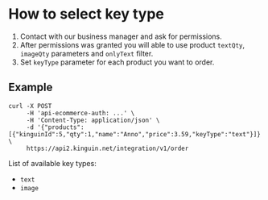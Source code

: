# How to select key type

1. Contact with our business manager and ask for permissions.
2. After permissions was granted you will able to use product `textQty`, `imageQty` parameters and `onlyText` filter.
3. Set `keyType` parameter for each product you want to order.

## Example
```
curl -X POST
     -H 'api-ecommerce-auth: ...' \
     -H 'Content-Type: application/json' \
     -d '{"products":[{"kinguinId":5,"qty":1,"name":"Anno","price":3.59,"keyType":"text"}]}' \
     https://api2.kinguin.net/integration/v1/order
```

List of available key types:

* `text`
* `image`
